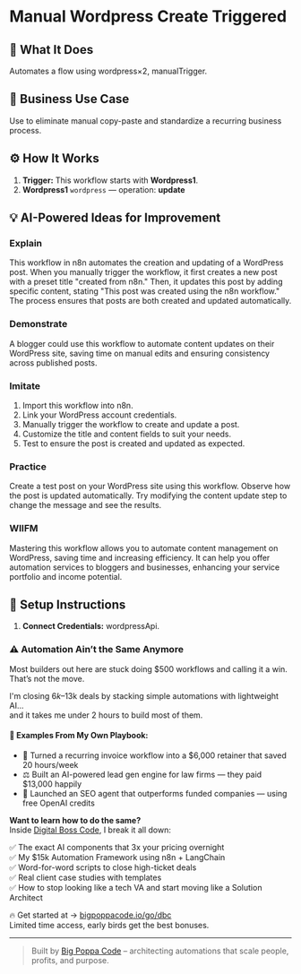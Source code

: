 # Manual Wordpress Create Triggered
  ## 🚀 What It Does
  Automates a flow using wordpress×2, manualTrigger.
  
  ## 💼 Business Use Case
  Use to eliminate manual copy-paste and standardize a recurring business process.
  
  ## ⚙️ How It Works
  1. **Trigger:** This workflow starts with **Wordpress1**.
  2. **Wordpress1** `wordpress` — operation: **update**
  
  ## 💡 AI-Powered Ideas for Improvement
  ### Explain
This workflow in n8n automates the creation and updating of a WordPress post. When you manually trigger the workflow, it first creates a new post with a preset title "created from n8n." Then, it updates this post by adding specific content, stating "This post was created using the n8n workflow." The process ensures that posts are both created and updated automatically.

### Demonstrate
A blogger could use this workflow to automate content updates on their WordPress site, saving time on manual edits and ensuring consistency across published posts.

### Imitate
1. Import this workflow into n8n.
2. Link your WordPress account credentials.
3. Manually trigger the workflow to create and update a post.
4. Customize the title and content fields to suit your needs.
5. Test to ensure the post is created and updated as expected.

### Practice
Create a test post on your WordPress site using this workflow. Observe how the post is updated automatically. Try modifying the content update step to change the message and see the results.

### WIIFM
Mastering this workflow allows you to automate content management on WordPress, saving time and increasing efficiency. It can help you offer automation services to bloggers and businesses, enhancing your service portfolio and income potential.
  
  ## 🔧 Setup Instructions
  1. **Connect Credentials:** wordpressApi.
  
### ⚠️ Automation Ain’t the Same Anymore

Most builders out here are stuck doing $500 workflows and calling it a win.  
That’s not the move.  

I'm closing $6k–$13k deals by stacking simple automations with lightweight AI...  
and it takes me under 2 hours to build most of them.

#### 🧠 Examples From My Own Playbook:
- 🔁 Turned a recurring invoice workflow into a $6,000 retainer that saved 20 hours/week  
- ⚖️ Built an AI-powered lead gen engine for law firms — they paid $13,000 happily  
- 🚀 Launched an SEO agent that outperforms funded companies — using free OpenAI credits  

**Want to learn how to do the same?**  
Inside [Digital Boss Code](https://bigpoppacode.io/go/dbc), I break it all down:

✅ The exact AI components that 3x your pricing overnight  
✅ My $15k Automation Framework using n8n + LangChain  
✅ Word-for-word scripts to close high-ticket deals  
✅ Real client case studies with templates  
✅ How to stop looking like a tech VA and start moving like a Solution Architect  

🔥 Get started at → [bigpoppacode.io/go/dbc](https://bigpoppacode.io/go/dbc)  
Limited time access, early birds get the best bonuses.

---
> Built by [Big Poppa Code](https://bigpoppacode.io) – architecting automations that scale people, profits, and purpose.
  